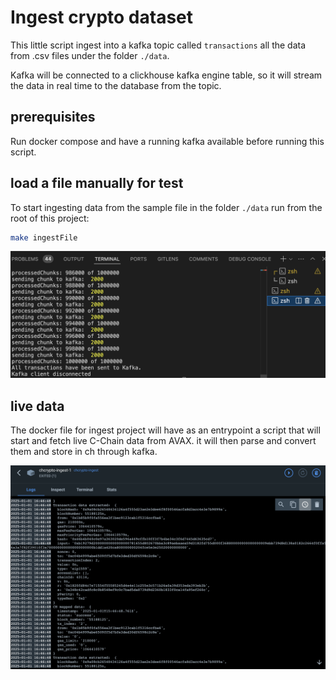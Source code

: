 # Ingest crypto dataset
This little script ingest into a kafka topic called `transactions` all the data from .csv files under the folder `./data`. 

Kafka will be connected to a clickhouse kafka engine table, so it will stream the data in real time to the database from the topic.


## prerequisites
Run docker compose and have a running kafka available before running this script.

## load a file manually for test 
To start ingesting data from the sample file in the folder `./data` run from the root of this project:

```sh
make ingestFile
```

![ingest from a sample file 1mil rows](../screenshots/ingest%20from%20file.png)


## live data
The docker file for ingest project will have as an entrypoint a script that will start and fetch live C-Chain data from AVAX. it will then parse and convert them and store in ch through kafka.

![ingest live data from AVAX](../screenshots/ingest%20live.png)
